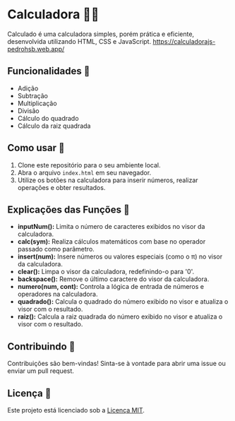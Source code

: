 # Calculadora 🧮✨

Calculado é uma calculadora simples, porém prática e eficiente, desenvolvida utilizando HTML, CSS e JavaScript.
https://calculadorajs-pedrohsb.web.app/

## Funcionalidades 🔧

- Adição
- Subtração
- Multiplicação
- Divisão
- Cálculo do quadrado
- Cálculo da raiz quadrada

## Como usar 🚀

1. Clone este repositório para o seu ambiente local.
2. Abra o arquivo `index.html` em seu navegador.
3. Utilize os botões na calculadora para inserir números, realizar operações e obter resultados.

## Explicações das Funções 📝

- **inputNum():** Limita o número de caracteres exibidos no visor da calculadora.
- **calc(sym):** Realiza cálculos matemáticos com base no operador passado como parâmetro.
- **insert(num):** Insere números ou valores especiais (como o π) no visor da calculadora.
- **clear():** Limpa o visor da calculadora, redefinindo-o para '0'.
- **backspace():** Remove o último caractere do visor da calculadora.
- **numero(num, cont):** Controla a lógica de entrada de números e operadores na calculadora.
- **quadrado():** Calcula o quadrado do número exibido no visor e atualiza o visor com o resultado.
- **raiz():** Calcula a raiz quadrada do número exibido no visor e atualiza o visor com o resultado.

## Contribuindo 🤝

Contribuições são bem-vindas! Sinta-se à vontade para abrir uma issue ou enviar um pull request.

## Licença 📄

Este projeto está licenciado sob a [Licença MIT](https://opensource.org/licenses/MIT).
